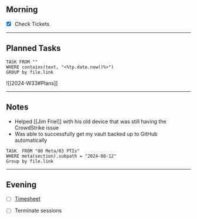 ## Morning
- [x] Check Tickets

---
## Planned Tasks
~~~dataview
TASK FROM ""
WHERE contains(text, "<%tp.date.now()%>")
GROUP by file.link
~~~
![[2024-W33#Plans]]

---
## Notes
- Helped [[Jim Friel]] with his old device that was still having the CrowdStrike issue 
- Was able to successfully get my vault backed up to GitHub automatically


~~~dataview
TASK  FROM "00 Meta/03 PTIs"
WHERE meta(section).subpath = "2024-08-12"
Group by file.link
~~~
---
## Evening
- [ ] [Timesheet]()
- [ ] Terminate sessions


